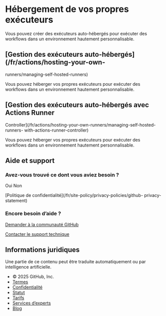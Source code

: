 # Hébergement de vos propres exécuteurs

Vous pouvez créer des exécuteurs auto-hébergés pour exécuter des workflows
dans un environnement hautement personnalisable.

## [Gestion des exécuteurs auto-hébergés](/fr/actions/hosting-your-own-
runners/managing-self-hosted-runners)

Vous pouvez héberger vos propres exécuteurs pour exécuter des workflows dans
un environnement hautement personnalisable.

## [Gestion des exécuteurs auto-hébergés avec Actions Runner
Controller](/fr/actions/hosting-your-own-runners/managing-self-hosted-runners-
with-actions-runner-controller)

Vous pouvez héberger vos propres exécuteurs pour exécuter des workflows dans
un environnement hautement personnalisable.

## Aide et support

### Avez-vous trouvé ce dont vous aviez besoin ?

Oui Non

[Politique de confidentialité](/fr/site-policy/privacy-policies/github-
privacy-statement)

### Encore besoin d’aide ?

[Demander à la communauté
GitHub](https://github.com/orgs/community/discussions)

[Contacter le support technique](https://support.github.com)

## Informations juridiques

Une partie de ce contenu peut être traduite automatiquement ou par
intelligence artificielle.

  * © 2025 GitHub, Inc.
  * [Termes](/fr/site-policy/github-terms/github-terms-of-service)
  * [Confidentialité](/fr/site-policy/privacy-policies/github-privacy-statement)
  * [Statut](https://www.githubstatus.com/)
  * [Tarifs](https://github.com/pricing)
  * [Services d’experts](https://services.github.com)
  * [Blog](https://github.blog)

